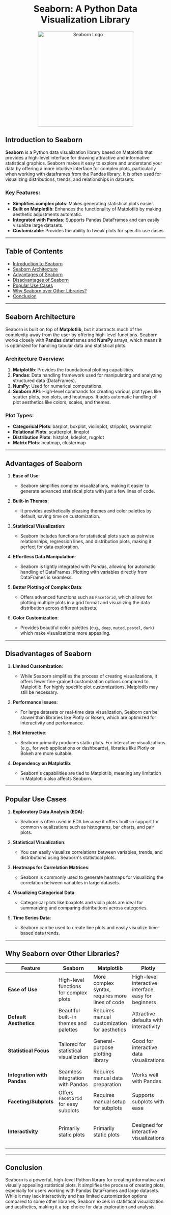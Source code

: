 # <div align="center">Seaborn: A Python Data Visualization Library</div>

<div align="center">
    <img src="https://seaborn.pydata.org/_static/logo-wide-lightbg.svg" alt="Seaborn Logo" width="300"/>
</div>

## Introduction to Seaborn

**Seaborn** is a Python data visualization library based on Matplotlib that provides a high-level interface for drawing attractive and informative statistical graphics. Seaborn makes it easy to explore and understand your data by offering a more intuitive interface for complex plots, particularly when working with dataframes from the Pandas library. It is often used for visualizing distributions, trends, and relationships in datasets.

### Key Features:
- **Simplifies complex plots**: Makes generating statistical plots easier.
- **Built on Matplotlib**: Enhances the functionality of Matplotlib by making aesthetic adjustments automatic.
- **Integrated with Pandas**: Supports Pandas DataFrames and can easily visualize large datasets.
- **Customizable**: Provides the ability to tweak plots for specific use cases.

---

## Table of Contents

- [Introduction to Seaborn](#introduction-to-seaborn)
- [Seaborn Architecture](#seaborn-architecture)
- [Advantages of Seaborn](#advantages-of-seaborn)
- [Disadvantages of Seaborn](#disadvantages-of-seaborn)
- [Popular Use Cases](#popular-use-cases)
- [Why Seaborn over Other Libraries?](#why-seaborn-over-other-libraries)
- [Conclusion](#conclusion)

---

## Seaborn Architecture

Seaborn is built on top of **Matplotlib**, but it abstracts much of the complexity away from the user by offering high-level functions. Seaborn works closely with **Pandas** dataframes and **NumPy** arrays, which means it is optimized for handling tabular data and statistical plots.

### Architecture Overview:

1. **Matplotlib**: Provides the foundational plotting capabilities.
2. **Pandas**: Data handling framework used for manipulating and analyzing structured data (DataFrames).
3. **NumPy**: Used for numerical computations.
4. **Seaborn API**: High-level commands for creating various plot types like scatter plots, box plots, and heatmaps. It adds automatic handling of plot aesthetics like colors, scales, and themes.

### Plot Types:
- **Categorical Plots**: barplot, boxplot, violinplot, stripplot, swarmplot
- **Relational Plots**: scatterplot, lineplot
- **Distribution Plots**: histplot, kdeplot, rugplot
- **Matrix Plots**: heatmap, clustermap

---

## Advantages of Seaborn

1. **Ease of Use**:
   - Seaborn simplifies complex visualizations, making it easier to generate advanced statistical plots with just a few lines of code.
   
2. **Built-in Themes**:
   - It provides aesthetically pleasing themes and color palettes by default, saving time on customization.
   
3. **Statistical Visualization**:
   - Seaborn includes functions for statistical plots such as pairwise relationships, regression lines, and distribution plots, making it perfect for data exploration.

4. **Effortless Data Manipulation**:
   - Seaborn is tightly integrated with Pandas, allowing for automatic handling of DataFrames. Plotting with variables directly from DataFrames is seamless.

5. **Better Plotting of Complex Data**:
   - Offers advanced functions such as `FacetGrid`, which allows for plotting multiple plots in a grid format and visualizing the data distribution across different subsets.

6. **Color Customization**:
   - Provides beautiful color palettes (e.g., `deep`, `muted`, `pastel`, `dark`) which make visualizations more appealing.

---

## Disadvantages of Seaborn

1. **Limited Customization**:
   - While Seaborn simplifies the process of creating visualizations, it offers fewer fine-grained customization options compared to Matplotlib. For highly specific plot customizations, Matplotlib may still be necessary.
   
2. **Performance Issues**:
   - For large datasets or real-time data visualization, Seaborn can be slower than libraries like Plotly or Bokeh, which are optimized for interactivity and performance.

3. **Not Interactive**:
   - Seaborn primarily produces static plots. For interactive visualizations (e.g., for web applications or dashboards), libraries like Plotly or Bokeh are more suitable.

4. **Dependency on Matplotlib**:
   - Seaborn's capabilities are tied to Matplotlib, meaning any limitation in Matplotlib also affects Seaborn.

---

## Popular Use Cases

1. **Exploratory Data Analysis (EDA)**:
   - Seaborn is often used in EDA because it offers built-in support for common visualizations such as histograms, bar charts, and pair plots.

2. **Statistical Visualization**:
   - You can easily visualize correlations between variables, trends, and distributions using Seaborn's statistical plots.
   
3. **Heatmaps for Correlation Matrices**:
   - Seaborn is commonly used to generate heatmaps for visualizing the correlation between variables in large datasets.

4. **Visualizing Categorical Data**:
   - Categorical plots like boxplots and violin plots are ideal for summarizing and comparing distributions across categories.

5. **Time Series Data**:
   - Seaborn can be used to create line plots and easily visualize time-based data trends.

---

## Why Seaborn over Other Libraries?

| Feature                        | Seaborn                               | Matplotlib                        | Plotly                            | Bokeh                            |
|--------------------------------|---------------------------------------|-----------------------------------|-----------------------------------|----------------------------------|
| **Ease of Use**               | High-level functions for complex plots | More complex syntax, requires more lines of code | High-level interactive interface, easy for beginners | Similar to Matplotlib but with a focus on interactivity |
| **Default Aesthetics**        | Beautiful built-in themes and palettes | Requires manual customization for aesthetics | Attractive defaults with interactivity | Basic aesthetics, customizable |
| **Statistical Focus**         | Tailored for statistical visualization | General-purpose plotting library  | Good for interactive data visualizations | Good for large datasets and streaming data |
| **Integration with Pandas**   | Seamless integration with Pandas     | Requires manual data preparation  | Works well with Pandas           | Works well with Pandas          |
| **Faceting/Subplots**         | Offers `FacetGrid` for easy subplots | Requires manual setup for subplots | Supports subplots with ease       | Advanced tools for subplots     |
| **Interactivity**             | Primarily static plots                | Primarily static plots            | Designed for interactive visualizations | Highly interactive, designed for web applications |

---

## Conclusion

Seaborn is a powerful, high-level Python library for creating informative and visually appealing statistical plots. It simplifies the process of creating plots, especially for users working with Pandas DataFrames and large datasets. While it may lack interactivity and has limited customization options compared to some other libraries, Seaborn excels in statistical visualization and aesthetics, making it a top choice for data exploration and analysis.
